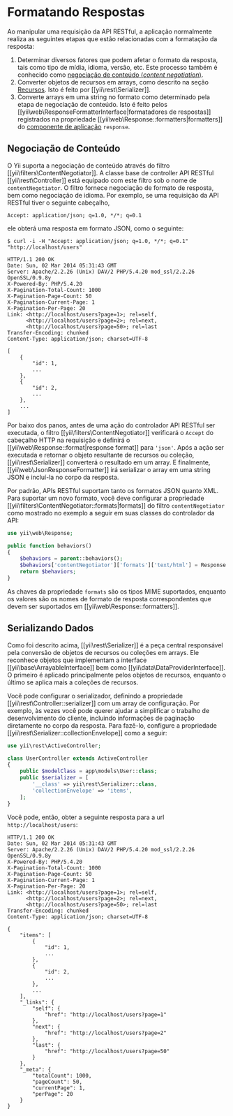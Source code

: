 Formatando Respostas
===================

Ao manipular uma requisição da API RESTful, a aplicação normalmente realiza as seguintes etapas que estão relacionadas com a formatação da resposta:

1. Determinar diversos fatores que podem afetar o formato da resposta, tais como tipo de mídia, idioma, versão, etc. Este processo também é conhecido como [negociação de conteúdo (*content negotiation*)](http://en.wikipedia.org/wiki/Content_negotiation).
2. Converter objetos de recursos em arrays, como descrito na seção [Recursos](rest-resources.md). Isto é feito por [[yii\rest\Serializer]].
3. Converte arrays em uma string no formato como determinado pela etapa de negociação de conteúdo. Isto é feito pelos [[yii\web\ResponseFormatterInterface|formatadores de respostas]] registrados na propriedade [[yii\web\Response::formatters|formatters]] do [componente de aplicação](structure-application-components.md) `response`.


## Negociação de Conteúdo <span id="content-negotiation"></span>

O Yii suporta a negociação de conteúdo através do filtro [[yii\filters\ContentNegotiator]]. A classe base de controller API RESTful [[yii\rest\Controller]] está equipado com este filtro sob o nome de `contentNegotiator`. O filtro fornece negociação de formato de resposta, bem como negociação de idioma. Por exemplo, se uma requisição da API RESTful tiver o seguinte cabeçalho,

```
Accept: application/json; q=1.0, */*; q=0.1
```

ele obterá uma resposta em formato JSON, como o seguinte:

```
$ curl -i -H "Accept: application/json; q=1.0, */*; q=0.1" "http://localhost/users"

HTTP/1.1 200 OK
Date: Sun, 02 Mar 2014 05:31:43 GMT
Server: Apache/2.2.26 (Unix) DAV/2 PHP/5.4.20 mod_ssl/2.2.26 OpenSSL/0.9.8y
X-Powered-By: PHP/5.4.20
X-Pagination-Total-Count: 1000
X-Pagination-Page-Count: 50
X-Pagination-Current-Page: 1
X-Pagination-Per-Page: 20
Link: <http://localhost/users?page=1>; rel=self,
      <http://localhost/users?page=2>; rel=next,
      <http://localhost/users?page=50>; rel=last
Transfer-Encoding: chunked
Content-Type: application/json; charset=UTF-8

[
    {
        "id": 1,
        ...
    },
    {
        "id": 2,
        ...
    },
    ...
]
```

Por baixo dos panos, antes de uma ação do controlador API RESTful ser executada, o filtro [[yii\filters\ContentNegotiator]] verificará o `Accept` do cabeçalho HTTP na requisição e definirá o [[yii\web\Response::format|response format]] para `'json'`. Após a ação ser executada e retornar o objeto resultante de recursos ou coleção, [[yii\rest\Serializer]] converterá o resultado em um array. E finalmente, [[yii\web\JsonResponseFormatter]] irá serializar o array em uma string JSON e incluí-la no corpo da resposta.

Por padrão, APIs RESTful suportam tanto os formatos JSON quanto XML. Para suportar um novo formato, você deve configurar a propriedade [[yii\filters\ContentNegotiator::formats|formats]] do filtro `contentNegotiator` como mostrado no exemplo a seguir em suas classes do controlador da API:

```php
use yii\web\Response;

public function behaviors()
{
    $behaviors = parent::behaviors();
    $behaviors['contentNegotiator']['formats']['text/html'] = Response::FORMAT_HTML;
    return $behaviors;
}
```


As chaves da propriedade `formats` são os tipos MIME suportados, enquanto os valores são os nomes de formato de resposta correspondentes que devem ser suportados em
 [[yii\web\Response::formatters]].


## Serializando Dados <span id="data-serializing"></span>

Como foi descrito acima, [[yii\rest\Serializer]] é a peça central responsável pela conversão de objetos de recursos ou coleções em arrays. Ele reconhece objetos que implementam a interface [[yii\base\ArrayableInterface]] bem como [[yii\data\DataProviderInterface]]. O primeiro é aplicado principalmente pelos objetos de recursos, enquanto o último se aplica mais a coleções de recursos.

Você pode configurar o serializador, definindo a propriedade [[yii\rest\Controller::serializer]] com um array de configuração.
Por exemplo, às vezes você pode querer ajudar a simplificar o trabalho de desenvolvimento do cliente, incluindo informações de paginação diretamente no corpo da resposta. Para fazê-lo, configure a propriedade [[yii\rest\Serializer::collectionEnvelope]] como a seguir:

```php
use yii\rest\ActiveController;

class UserController extends ActiveController
{
    public $modelClass = app\models\User::class;
    public $serializer = [
        '__class' => yii\rest\Serializer::class,
        'collectionEnvelope' => 'items',
    ];
}
```

Você pode, então, obter a seguinte resposta para a url `http://localhost/users`:

```
HTTP/1.1 200 OK
Date: Sun, 02 Mar 2014 05:31:43 GMT
Server: Apache/2.2.26 (Unix) DAV/2 PHP/5.4.20 mod_ssl/2.2.26 OpenSSL/0.9.8y
X-Powered-By: PHP/5.4.20
X-Pagination-Total-Count: 1000
X-Pagination-Page-Count: 50
X-Pagination-Current-Page: 1
X-Pagination-Per-Page: 20
Link: <http://localhost/users?page=1>; rel=self,
      <http://localhost/users?page=2>; rel=next,
      <http://localhost/users?page=50>; rel=last
Transfer-Encoding: chunked
Content-Type: application/json; charset=UTF-8

{
    "items": [
        {
            "id": 1,
            ...
        },
        {
            "id": 2,
            ...
        },
        ...
    ],
    "_links": {
        "self": {
            "href": "http://localhost/users?page=1"
        },
        "next": {
            "href": "http://localhost/users?page=2"
        },
        "last": {
            "href": "http://localhost/users?page=50"
        }
    },
    "_meta": {
        "totalCount": 1000,
        "pageCount": 50,
        "currentPage": 1,
        "perPage": 20
    }
}
```

